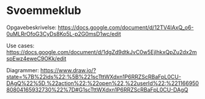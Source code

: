 # Svoemmeklub

Opgavebeskrivelse:
https://docs.google.com/document/d/12TV4IAxQ_o6-0uMLRrOfoG3CyDs8Ko5L-p2G0msD1wc/edit

Use cases:
https://docs.google.com/document/d/1dgZd9dtkJvC0w5EjlhkxQpZu2dx2mspEwz4eweC9OKk/edit

Diagrammer:
https://www.draw.io/?state=%7B%22ids%22:%5B%221scTttWXdxn1P6RRZScRBaFpL0CU-DAgQ%22%5D,%22action%22:%22open%22,%22userId%22:%22116695080804165932730%22%7D#G1scTttWXdxn1P6RRZScRBaFpL0CU-DAgQ
